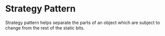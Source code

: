 # Strategy Pattern

Strategy pattern helps separate the parts of an object which are subject to change from the rest of the static bits.

